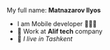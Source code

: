 My full name: **Matnazarov Ilyos**

- I am Mobile developer 👨🏼‍💻
- 🏢 Work at **Alif tech** company
- :round_pushpin: _I live in Tashkent_

<!-- 
**ilyos-developer/ilyos-developer** is a ✨ _special_ ✨ repository because its `README.md` (this file) appears on your GitHub profile.

Here are some ideas to get you started:

- 🔭 I’m currently working on ...
- 🌱 I’m currently learning ...
- 👯 I’m looking to collaborate on ...
- 🤔 I’m looking for help with ...
- 💬 Ask me about ...
- 📫 How to reach me: ...
- 😄 Pronouns: ...
- ⚡ Fun fact: ...
 -->
